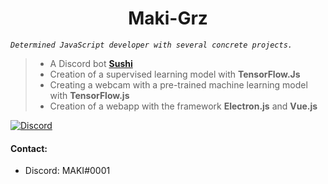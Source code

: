 # <div align="center">Maki-Grz</div>
*`Determined JavaScript developer with several concrete projects.`*
>* A Discord bot **[Sushi](https://discord.com/api/oauth2/authorize?client_id=691343374715977839&permissions=4294967287&scope=bot)**
>* Creation of a supervised learning model with **TensorFlow.Js**
>* Creating a webcam with a pre-trained machine learning model with **TensorFlow.js**
>* Creation of a webapp with the framework **Electron.js** and **Vue.js**

[![Discord](https://camo.githubusercontent.com/4c89d7d3cf8746d90bf010996b32192f4a053048f89fee353f2dee5216f4dd63/68747470733a2f2f696d672e736869656c64732e696f2f62616467652f2d4a6f696e2532306d79253230446973636f72642532307365727665722532306e6f772d3732383964613f7374796c653d666f722d7468652d6261646765266c6f676f3d646973636f7264266c6f676f436f6c6f723d7768697465)](https://discord.gg/gaBzAVZ)

#### Contact:  
- Discord: MAKI#0001

